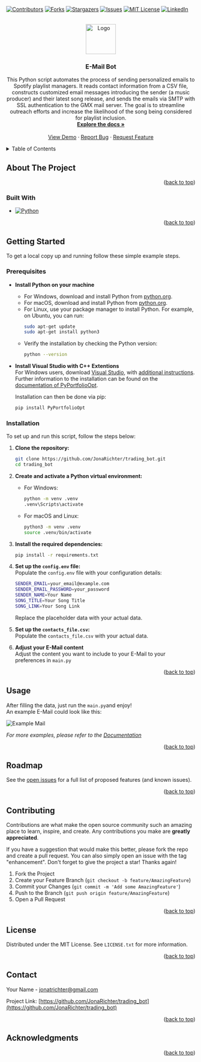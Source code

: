 <!-- Improved compatibility of back to top link: See: https://github.com/othneildrew/Best-README-Template/pull/73 -->
<a name="readme-top"></a>
<!--
*** Thanks for checking out the Best-README-Template. If you have a suggestion
*** that would make this better, please fork the repo and create a pull request
*** or simply open an issue with the tag "enhancement".
*** Don't forget to give the project a star!
*** Thanks again! Now go create something AMAZING! :D
-->



<!-- PROJECT SHIELDS -->
<!--
*** I'm using markdown "reference style" links for readability.
*** Reference links are enclosed in brackets [ ] instead of parentheses ( ).
*** See the bottom of this document for the declaration of the reference variables
*** for contributors-url, forks-url, etc. This is an optional, concise syntax you may use.
*** https://www.markdownguide.org/basic-syntax/#reference-style-links
-->
[![Contributors][contributors-shield]][contributors-url]
[![Forks][forks-shield]][forks-url]
[![Stargazers][stars-shield]][stars-url]
[![Issues][issues-shield]][issues-url]
[![MIT License][license-shield]][license-url]
[![LinkedIn][linkedin-shield]][linkedin-url]



<!-- PROJECT LOGO -->
<br />
<div align="center">
  <a href="https://github.com/JonaRichter/trading_bot">
    <img src="images/logo.webp" alt="Logo" width="80" height="80">
  </a>

<h3 align="center">E-Mail Bot</h3>

  <p align="center">
    This Python script automates the process of sending personalized emails to Spotify playlist managers. It reads contact information from a CSV file, constructs customized email messages introducing the sender (a music producer) and their latest song release, and sends the emails via SMTP with SSL authentication to the GMX mail server. The goal is to streamline outreach efforts and increase the likelihood of the song being considered for playlist inclusion.
    <br />
    <a href="https://github.com/JonaRichter/trading_bot"><strong>Explore the docs »</strong></a>
    <br />
    <br />
    <a href="https://github.com/JonaRichter/trading_bot">View Demo</a>
    ·
    <a href="https://github.com/JonaRichter/trading_bot/issues">Report Bug</a>
    ·
    <a href="https://github.com/JonaRichter/trading_bot/issues">Request Feature</a>
  </p>
</div>



<!-- TABLE OF CONTENTS -->
<details>
  <summary>Table of Contents</summary>
  <ol>
    <li>
      <a href="#about-the-project">About The Project</a>
      <ul>
        <li><a href="#built-with">Built With</a></li>
      </ul>
    </li>
    <li>
      <a href="#getting-started">Getting Started</a>
      <ul>
        <li><a href="#prerequisites">Prerequisites</a></li>
        <li><a href="#installation">Installation</a></li>
      </ul>
    </li>
    <li><a href="#usage">Usage</a></li>
    <li><a href="#roadmap">Roadmap</a></li>
    <li><a href="#contributing">Contributing</a></li>
    <li><a href="#license">License</a></li>
    <li><a href="#contact">Contact</a></li>
    <li><a href="#acknowledgments">Acknowledgments</a></li>
  </ol>
</details>



<!-- ABOUT THE PROJECT -->
## About The Project
<!--
[![Product Name Screen Shot][product-screenshot]](https://example.com)

Here's a blank template to get started: To avoid retyping too much info. Do a search and replace with your text editor for the following: `JonaRichter`, `jonarichter_bot`, `twitter_handle`, `Jona Richter`, `gmx`, `jonarichter`, `E-Mail Bot`, `project_description`
-->
<p align="right">(<a href="#readme-top">back to top</a>)</p>




### Built With

* [![Python][Python.js]][Python-url]

<p align="right">(<a href="#readme-top">back to top</a>)</p>



<!-- GETTING STARTED -->
## Getting Started

To get a local copy up and running follow these simple example steps.

### Prerequisites

* **Install Python on your machine**
  * For Windows, download and install Python from [python.org](https://www.python.org/downloads/windows/).
  * For macOS, download and install Python from [python.org](https://www.python.org/downloads/macos/).
  * For Linux, use your package manager to install Python. For example, on Ubuntu, you can run:
    ```sh
    sudo apt-get update
    sudo apt-get install python3
    ```
  * Verify the installation by checking the Python version:
    ```sh
    python --version
* **Install Visual Studio with C++ Extentions**  
    For Windows users, download [Visual Studio](https://visualstudio.microsoft.com/de/thank-you-downloading-visual-studio/?sku=BuildTools&rel=16), with [additional instructions](https://docs.google.com/presentation/d/0B4GsMXCRaSSIOWpYQkstajlYZ0tPVkNQSElmTWh1dXFaYkJr/edit?resourcekey=0-HEezB2NFstz1GjKDkroJSQ#slide=id.p1). Further information to the installation can be found on the [documentation of PyPortfolioOpt](https://pyportfolioopt.readthedocs.io/en/latest/). 

    Installation can then be done via pip:
    ```bash
    pip install PyPortfolioOpt
    ```

### Installation

To set up and run this script, follow the steps below:

1. **Clone the repository:**
    ```bash
    git clone https://github.com/JonaRichter/trading_bot.git
    cd trading_bot
    ```

2. **Create and activate a Python virtual environment:**
    * For Windows:
      ```bash
      python -m venv .venv
      .venv\Scripts\activate
      ```
    * For macOS and Linux:
      ```bash
      python3 -m venv .venv
      source .venv/bin/activate
      ```

3. **Install the required dependencies:**
    ```bash
    pip install -r requirements.txt
    ```

4. **Set up the `config.env` file:**  
    Populate the `config.env` file with your configuration details:
    ```bash
    SENDER_EMAIL=your_email@example.com
    SENDER_EMAIL_PASSWORD=your_password
    SENDER_NAME=Your Name
    SONG_TITLE=Your Song Title
    SONG_LINK=Your Song Link
    ```
    Replace the placeholder data with your actual data.

5. **Set up the `contacts_file.csv`:**  
    Populate the `contacts_file.csv` with your actual data.

6. **Adjust your E-Mail content**  
    Adjust the content you want to include to your E-Mail to your preferences in `main.py`


<p align="right">(<a href="#readme-top">back to top</a>)</p>



<!-- USAGE EXAMPLES -->
## Usage

After filling the data, just run the `main.py`and enjoy!  
An example E-Mail could look like this:

![Example Mail](images/example_email.png)

_For more examples, please refer to the [Documentation](https://example.com)_

<p align="right">(<a href="#readme-top">back to top</a>)</p>



<!-- ROADMAP -->
## Roadmap

See the [open issues](https://github.com/JonaRichter/jonarichter_bot/issues) for a full list of proposed features (and known issues).

<p align="right">(<a href="#readme-top">back to top</a>)</p>



<!-- CONTRIBUTING -->
## Contributing

Contributions are what make the open source community such an amazing place to learn, inspire, and create. Any contributions you make are **greatly appreciated**.

If you have a suggestion that would make this better, please fork the repo and create a pull request. You can also simply open an issue with the tag "enhancement".
Don't forget to give the project a star! Thanks again!

1. Fork the Project
2. Create your Feature Branch (`git checkout -b feature/AmazingFeature`)
3. Commit your Changes (`git commit -m 'Add some AmazingFeature'`)
4. Push to the Branch (`git push origin feature/AmazingFeature`)
5. Open a Pull Request

<p align="right">(<a href="#readme-top">back to top</a>)</p>



<!-- LICENSE -->
## License

Distributed under the MIT License. See `LICENSE.txt` for more information.

<p align="right">(<a href="#readme-top">back to top</a>)</p>



<!-- CONTACT -->
## Contact

Your Name - jonatrichter@gmail.com

Project Link: [https://github.com/JonaRichter/trading_bot](https://github.com/JonaRichter/trading_bot)

<p align="right">(<a href="#readme-top">back to top</a>)</p>



<!-- ACKNOWLEDGMENTS -->
## Acknowledgments

<p align="right">(<a href="#readme-top">back to top</a>)</p>



<!-- MARKDOWN LINKS & IMAGES -->
<!-- https://www.markdownguide.org/basic-syntax/#reference-style-links -->
[contributors-shield]: https://img.shields.io/github/contributors/JonaRichter/trading_bot.svg?style=for-the-badge
[contributors-url]: https://github.com/JonaRichter/trading_bot/graphs/contributors
[forks-shield]: https://img.shields.io/github/forks/JonaRichter/trading_bot.svg?style=for-the-badge
[forks-url]: https://github.com/JonaRichter/trading_bot/network/members
[stars-shield]: https://img.shields.io/github/stars/JonaRichter/trading_bot.svg?style=for-the-badge
[stars-url]: https://github.com/JonaRichter/trading_bot/stargazers
[issues-shield]: https://img.shields.io/github/issues/JonaRichter/trading_bot.svg?style=for-the-badge
[issues-url]: https://github.com/JonaRichter/trading_bot/issues
[license-shield]: https://img.shields.io/github/license/JonaRichter/trading_bot.svg?style=for-the-badge
[license-url]: https://github.com/JonaRichter/trading_bot/blob/master/LICENSE.txt
[linkedin-shield]: https://img.shields.io/badge/-LinkedIn-black.svg?style=for-the-badge&logo=linkedin&colorB=555
[linkedin-url]: https://www.linkedin.com/in/jona-richter-b373ab2b9/
[product-screenshot]: images/screenshot.png

[Python.js]: https://img.shields.io/badge/Python-3776AB?style=for-the-badge&logo=python&logoColor=white
[Python-url]: https://www.python.org/
